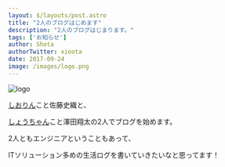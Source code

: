 ```yaml
---
layout: $/layouts/post.astro
title: "2人のブログはじめます"
description: "2人のブログはじまります。"
tags: ['お知らせ']
author: Shota
authorTwitter: xioota
date: 2017-09-24
image: /images/logo.png
---
```


![logo](/images/logo.png)

[しおりん](https://www.facebook.com/shiori.sato.3762)こと佐藤史織と、

[しょうちゃん](https://www.facebook.com/xioota)こと澤田翔太の2人でブログを始めます。

2人ともエンジニアということもあって、

ITソリューション多めの生活ログを書いていきたいなと思ってます！
